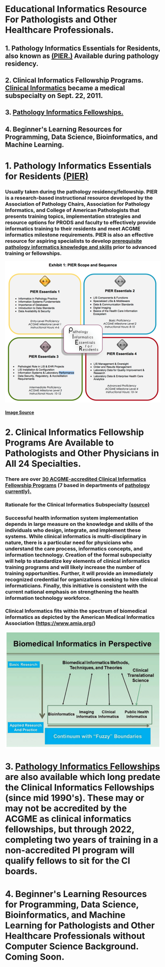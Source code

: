 # Educational Informatics Resource For Pathologists and Other Healthcare Professionals.

## 1. Pathology Informatics Essentials for Residents, also known as [(PIER.)](https://www.apcprods.org/m-pier)  Available during pathology residency.
## 2. Clinical Informatics Fellowship Programs.  [Clinical Informatics](https://www.amia.org/news-and-publications/press-release/ci-is-subspecialty) became a medical subspecialty on Sept. 22, 2011.
## 3. [Pathology Informatics Fellowships.](https://www.pathologyinformatics.org/pathology_informatics_training.php)
## 4. Beginner's Learning Resources for Programming, Data Science, Bioinformatics, and Machine Learning.

# 1. Pathology Informatics Essentials for Residents [(PIER)](https://www.apcprods.org/m-pier)

### Usually taken during the pathology residency/fellowship. PIER is a research-based instructional resource developed by the Association of Pathology Chairs, Association for Pathology Informatics, and College of American Pathologists that presents training topics, implementation strategies and resource options for PRODS and faculty to effectively provide informatics training to their residents and meet ACGME informatics milestone requirements. PIER is also an effective resource for aspiring specialists to develop [prerequisite pathology informatics knowledge and skills](https://www.pathologyinformatics.org/pier_and_api.php) prior to advanced training or fellowships.

![Image](https://github.com/jongtaek-kim/Informatics-Resource-For-Pathologists/blob/master/docs/images/PIEREssentials.png?raw=true)
#### [Image Source](https://www.pathologyinformatics.org/pier_and_api.php)




# 2. Clinical Informatics Fellowship Programs Are Available to Pathologists and Other Physicians in All 24 Specialties.

### There are over [30 ACGME-accredited Clinical Informatics Fellowship Programs](https://dev.amia.org/membership/academic-forum/clinical-informatics-fellowships) (7 based in departments of [pathology currently).](https://apps.acgme.org/ads/Public/Programs/Search?stateId=&specialtyId=383&specialtyCategoryTypeId=&numCode=&city=)
### Rationale for the Clinical Informatics Subspecialty [(source)](https://www.amia.org/clinical-informatics-board-review-course/history)
### Successful health information system implementation depends in large measure on the knowledge and skills of the individuals who design, integrate, and implement these systems. While clinical informatics is multi-disciplinary in nature, there is a particular need for physicians who understand the care process, informatics concepts, and information technology. Creation of the formal subspecialty will help to standardize key elements of clinical informatics training programs and will likely increase the number of training opportunities. Further, it will provide an immediately recognized credential for organizations seeking to hire clinical informaticians. Finally, this initiative is consistent with the current national emphasis on strengthening the health information technology workforce.

### Clinical Informatics fits within the spectrum of biomedical informatics as depicted by the American Medical Informatics Association (https://www.amia.org/)
![Image](https://github.com/jongtaek-kim/Informatics-Resource-For-Pathologists/blob/master/docs/images/Biomedical%20Informatics.png?raw=true)

# 3. [Pathology Informatics Fellowships](https://www.pathologyinformatics.org/pathology_informatics_training.php) are also available which long predate the Clinical Informatics Fellowships (since mid 1990's).  These may or may not be accredited by the ACGME as clinical informatics fellowships, but through 2022, completing two years of training in a non-accredited PI program will qualify fellows to sit for the CI boards.


# 4. Beginner's Learning Resources for Programming, Data Science, Bioinformatics, and Machine Learning for Pathologists and Other Healthcare Professionals without Computer Science Background. Coming Soon.
